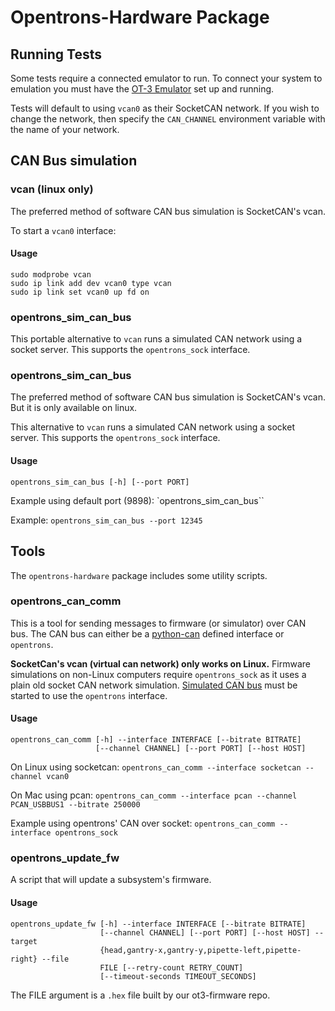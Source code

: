 # Opentrons-Hardware Package

## Running Tests

Some tests require a connected emulator to run. To connect your system to emulation
you must have the [OT-3 Emulator](https://github.com/Opentrons/ot3-emulator) set up
and running.

Tests will default to using `vcan0` as their SocketCAN network. If you wish to change
the network, then specify the `CAN_CHANNEL` environment variable with the name of
your network.

## CAN Bus simulation

### vcan (linux only)

The preferred method of software CAN bus simulation is SocketCAN's vcan.

To start a `vcan0` interface:

#### Usage

```
sudo modprobe vcan
sudo ip link add dev vcan0 type vcan
sudo ip link set vcan0 up fd on
```

### opentrons_sim_can_bus

This portable alternative to `vcan` runs a simulated CAN network using a socket server. This supports the `opentrons_sock` interface.

### opentrons_sim_can_bus

The preferred method of software CAN bus simulation is SocketCAN's vcan. But it is only available on linux.

This alternative to `vcan` runs a simulated CAN network using a socket server. This supports the `opentrons_sock` interface.

#### Usage

```
opentrons_sim_can_bus [-h] [--port PORT]
```

Example using default port (9898): `opentrons_sim_can_bus``

Example: `opentrons_sim_can_bus --port 12345`

## Tools

The `opentrons-hardware` package includes some utility scripts.

### opentrons_can_comm

This is a tool for sending messages to firmware (or simulator) over CAN bus. The CAN bus can either be a [python-can](https://python-can.readthedocs.io/en/master/interfaces.html) defined interface or `opentrons`.

**SocketCan's vcan (virtual can network) only works on Linux.** Firmware simulations on non-Linux computers require `opentrons_sock` as it uses a plain old socket CAN network simulation. [Simulated CAN bus](#simulated-can-bus) must be started to use the `opentrons` interface.

#### Usage

```
opentrons_can_comm [-h] --interface INTERFACE [--bitrate BITRATE]
                   [--channel CHANNEL] [--port PORT] [--host HOST]
```

On Linux using socketcan: `opentrons_can_comm --interface socketcan --channel vcan0`

On Mac using pcan: `opentrons_can_comm --interface pcan --channel PCAN_USBBUS1 --bitrate 250000`

Example using opentrons' CAN over socket: `opentrons_can_comm --interface opentrons_sock`

### opentrons_update_fw

A script that will update a subsystem's firmware.

#### Usage

```
opentrons_update_fw [-h] --interface INTERFACE [--bitrate BITRATE]
                    [--channel CHANNEL] [--port PORT] [--host HOST] --target
                    {head,gantry-x,gantry-y,pipette-left,pipette-right} --file
                    FILE [--retry-count RETRY_COUNT]
                    [--timeout-seconds TIMEOUT_SECONDS]
```

The FILE argument is a `.hex` file built by our ot3-firmware repo.
